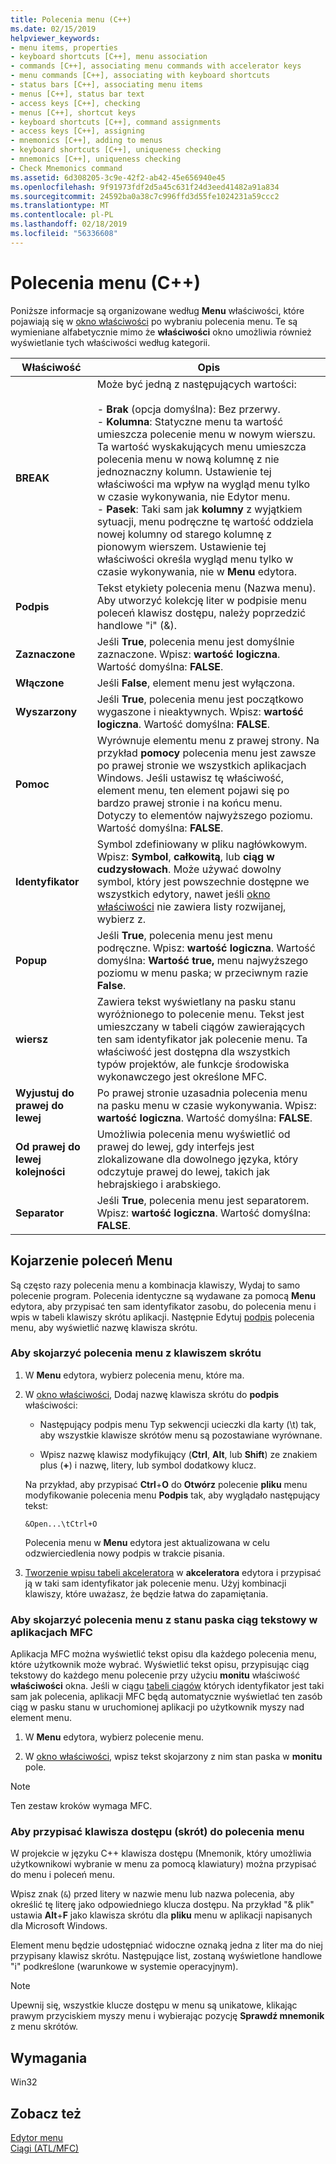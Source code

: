 ```yaml
---
title: Polecenia menu (C++)
ms.date: 02/15/2019
helpviewer_keywords:
- menu items, properties
- keyboard shortcuts [C++], menu association
- commands [C++], associating menu commands with accelerator keys
- menu commands [C++], associating with keyboard shortcuts
- status bars [C++], associating menu items
- menus [C++], status bar text
- access keys [C++], checking
- menus [C++], shortcut keys
- keyboard shortcuts [C++], command assignments
- access keys [C++], assigning
- mnemonics [C++], adding to menus
- keyboard shortcuts [C++], uniqueness checking
- mnemonics [C++], uniqueness checking
- Check Mnemonics command
ms.assetid: 6d308205-3c9e-42f2-ab42-45e656940e45
ms.openlocfilehash: 9f91973fdf2d5a45c631f24d3eed41482a91a834
ms.sourcegitcommit: 24592ba0a38c7c996ffd3d55fe1024231a59ccc2
ms.translationtype: MT
ms.contentlocale: pl-PL
ms.lasthandoff: 02/18/2019
ms.locfileid: "56336608"
---
```

# <a name="menu-commands-c"></a>Polecenia menu (C++)

Poniższe informacje są organizowane według **Menu** właściwości, które pojawiają się w [okno właściwości](/visualstudio/ide/reference/properties-window) po wybraniu polecenia menu. Te są wymieniane alfabetycznie mimo że **właściwości** okno umożliwia również wyświetlanie tych właściwości według kategorii.

|Właściwość|Opis|
|--------------|-----------------|
|**BREAK**|Może być jedną z następujących wartości:<br /><br />- **Brak** (opcja domyślna): Bez przerwy.<br />- **Kolumna**: Statyczne menu ta wartość umieszcza polecenie menu w nowym wierszu. Ta wartość wyskakujących menu umieszcza polecenia menu w nową kolumnę z nie jednoznaczny kolumn. Ustawienie tej właściwości ma wpływ na wygląd menu tylko w czasie wykonywania, nie Edytor menu.<br />- **Pasek**: Taki sam jak **kolumny** z wyjątkiem sytuacji, menu podręczne tę wartość oddziela nowej kolumny od starego kolumnę z pionowym wierszem. Ustawienie tej właściwości określa wygląd menu tylko w czasie wykonywania, nie w **Menu** edytora.|
|**Podpis**|Tekst etykiety polecenia menu (Nazwa menu). Aby utworzyć kolekcję liter w podpisie menu poleceń klawisz dostępu, należy poprzedzić handlowe "i" (&).|
|**Zaznaczone**|Jeśli **True**, polecenia menu jest domyślnie zaznaczone. Wpisz: **wartość logiczna**. Wartość domyślna: **FALSE**.|
|**Włączone**|Jeśli **False**, element menu jest wyłączona.|
|**Wyszarzony**|Jeśli **True**, polecenia menu jest początkowo wygaszone i nieaktywnych. Wpisz: **wartość logiczna**. Wartość domyślna: **FALSE**.|
|**Pomoc**|Wyrównuje elementu menu z prawej strony. Na przykład **pomocy** polecenia menu jest zawsze po prawej stronie we wszystkich aplikacjach Windows. Jeśli ustawisz tę właściwość, element menu, ten element pojawi się po bardzo prawej stronie i na końcu menu. Dotyczy to elementów najwyższego poziomu. Wartość domyślna: **FALSE**.|
|**Identyfikator**|Symbol zdefiniowany w pliku nagłówkowym. Wpisz: **Symbol**, **całkowitą**, lub **ciąg w cudzysłowach**. Może używać dowolny symbol, który jest powszechnie dostępne we wszystkich edytory, nawet jeśli [okno właściwości](/visualstudio/ide/reference/properties-window) nie zawiera listy rozwijanej, wybierz z.|
|**Popup**|Jeśli **True**, polecenia menu jest menu podręczne. Wpisz: **wartość logiczna**. Wartość domyślna: **Wartość true,** menu najwyższego poziomu w menu paska; w przeciwnym razie **False**.|
|**wiersz**|Zawiera tekst wyświetlany na pasku stanu wyróżnionego to polecenie menu. Tekst jest umieszczany w tabeli ciągów zawierających ten sam identyfikator jak polecenie menu. Ta właściwość jest dostępna dla wszystkich typów projektów, ale funkcje środowiska wykonawczego jest określone MFC.|
|**Wyjustuj do prawej do lewej**|Po prawej stronie uzasadnia polecenia menu na pasku menu w czasie wykonywania. Wpisz: **wartość logiczna**. Wartość domyślna: **FALSE**.|
|**Od prawej do lewej kolejności**|Umożliwia polecenia menu wyświetlić od prawej do lewej, gdy interfejs jest zlokalizowane dla dowolnego języka, który odczytuje prawej do lewej, takich jak hebrajskiego i arabskiego.|
|**Separator**|Jeśli **True**, polecenia menu jest separatorem. Wpisz: **wartość logiczna**. Wartość domyślna: **FALSE**.|

## <a name="associate-menu-commands"></a>Kojarzenie poleceń Menu

Są często razy polecenia menu a kombinacja klawiszy, Wydaj to samo polecenie program. Polecenia identyczne są wydawane za pomocą **Menu** edytora, aby przypisać ten sam identyfikator zasobu, do polecenia menu i wpis w tabeli klawiszy skrótu aplikacji. Następnie Edytuj [podpis](../windows/menu-command-properties.md) polecenia menu, aby wyświetlić nazwę klawisza skrótu.

### <a name="to-associate-a-menu-command-with-an-accelerator-key"></a>Aby skojarzyć polecenia menu z klawiszem skrótu

1. W **Menu** edytora, wybierz polecenia menu, które ma.

1. W [okno właściwości](/visualstudio/ide/reference/properties-window), Dodaj nazwę klawisza skrótu do **podpis** właściwości:

   - Następujący podpis menu Typ sekwencji ucieczki dla karty (\t) tak, aby wszystkie klawisze skrótów menu są pozostawiane wyrównane.

   - Wpisz nazwę klawisz modyfikujący (**Ctrl**, **Alt**, lub **Shift**) ze znakiem plus (**+**) i nazwę, litery, lub symbol dodatkowy klucz.

   Na przykład, aby przypisać **Ctrl**+**O** do **Otwórz** polecenie **pliku** menu modyfikowanie polecenia menu  **Podpis** tak, aby wyglądało następujący tekst:

   ```
   &Open...\tCtrl+O
   ```

   Polecenia menu w **Menu** edytora jest aktualizowana w celu odzwierciedlenia nowy podpis w trakcie pisania.

1. [Tworzenie wpisu tabeli akceleratora](../windows/adding-an-entry-to-an-accelerator-table.md) w **akceleratora** edytora i przypisać ją w taki sam identyfikator jak polecenie menu. Użyj kombinacji klawiszy, które uważasz, że będzie łatwa do zapamiętania.

### <a name="to-associate-a-menu-command-with-a-status-bar-text-string-in-mfc-applications"></a>Aby skojarzyć polecenia menu z stanu paska ciąg tekstowy w aplikacjach MFC

Aplikacja MFC można wyświetlić tekst opisu dla każdego polecenia menu, które użytkownik może wybrać. Wyświetlić tekst opisu, przypisując ciąg tekstowy do każdego menu polecenie przy użyciu **monitu** właściwość **właściwości** okna. Jeśli w ciągu [tabeli ciągów](../windows/string-editor.md) których identyfikator jest taki sam jak polecenia, aplikacji MFC będą automatycznie wyświetlać ten zasób ciąg w pasku stanu w uruchomionej aplikacji po użytkownik myszy nad element menu.

1. W **Menu** edytora, wybierz polecenie menu.

1. W [okno właściwości](/visualstudio/ide/reference/properties-window), wpisz tekst skojarzony z nim stan paska w **monitu** pole.

> [!NOTE]
> Ten zestaw kroków wymaga MFC.

### <a name="to-assign-an-access-shortcut-key-to-a-menu-command"></a>Aby przypisać klawisza dostępu (skrót) do polecenia menu

W projekcie w języku C++ klawisza dostępu (Mnemonik, który umożliwia użytkownikowi wybranie w menu za pomocą klawiatury) można przypisać do menu i poleceń menu.

Wpisz znak (`&`) przed litery w nazwie menu lub nazwa polecenia, aby określić tę literę jako odpowiedniego klucza dostępu. Na przykład "& plik" ustawia **Alt**+**F** jako klawisza skrótu dla **pliku** menu w aplikacji napisanych dla Microsoft Windows.

   Element menu będzie udostępniać widoczne oznaką jedna z liter ma do niej przypisany klawisz skrótu. Następujące list, zostaną wyświetlone handlowe "i" podkreślone (warunkowe w systemie operacyjnym).

   > [!NOTE]
   > Upewnij się, wszystkie klucze dostępu w menu są unikatowe, klikając prawym przyciskiem myszy menu i wybierając pozycję **Sprawdź mnemonik** z menu skrótów.

## <a name="requirements"></a>Wymagania

Win32

## <a name="see-also"></a>Zobacz też

[Edytor menu](../windows/menu-editor.md)<br/>
[Ciągi (ATL/MFC)](../atl-mfc-shared/strings-atl-mfc.md)<br/>